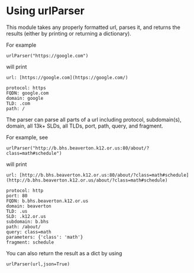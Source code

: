 # Using urlParser
This module takes any properly formatted url, parses it, and returns the results (either by printing or returning a dictionary).

For example

```urlParser("https://google.com")```

will print

```
url: [https://google.com](https://google.com/)

protocol: https
FQDN: google.com
domain: google
TLD: .com
path: /
```

The parser can parse all parts of a url including protocol, subdomain(s), domain, all 13k+ SLDs, all TLDs, port, path, query, and fragment. 

For example, see

```
urlParser("http://b.bhs.beaverton.k12.or.us:80/about/?class=math#schedule")
```

will print

```
url: [http://b.bhs.beaverton.k12.or.us:80/about/?class=math#schedule](http://b.bhs.beaverton.k12.or.us/about/?class=math#schedule)

protocol: http
port: 80
FQDN: b.bhs.beaverton.k12.or.us
domain: beaverton
TLD: .us
SLD: .k12.or.us
subdomain: b.bhs
path: /about/
query: class=math
parameters: {'class': 'math'}
fragment: schedule
```

You can also return the result as a dict by using 

```
urlParser(url,json=True)
```
